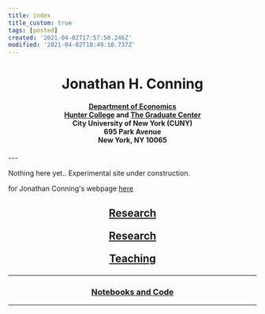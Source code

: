 ```yaml
---
title: index
title_custom: true
tags: [posted]
created: '2021-04-02T17:57:50.246Z'
modified: '2021-04-02T18:49:10.737Z'
---
```


<H1 style="text-align:center;">
Jonathan H. Conning
</H1>

<H4 style="text-align:center;">

[Department of Economics](http://econ.hunter.cuny.edu/)<br>
[Hunter College](http://econ.hunter.cuny.edu/) and [The Graduate Center](https://gc.cuny.edu/Page-Elements/Academics-Research-Centers-Initiatives/Doctoral-Programs/Economics)<br>
City University of New York (CUNY)<br>
695 Park Avenue<br> New York, NY 10065

</H4>
---

Nothing here yet.. Experimental site under construction. 

for Jonathan Conning's webpage [here](http://econ.hunter.cuny.edu/faculty/economics-faculty/jonathan-conning/)

<H2 style="text-align:center;">

<a href="Research.html" ><p>Research</p></a>

[Research]()

<a href="Teaching.html" ><p>Teaching</p></a>
</H2>

---

<H3 style="text-align:center;">
<a href="Code.html" ><p>Notebooks and Code</p></a>
</H3>

---




